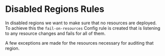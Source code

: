 # Disabled Regions Rules

In disabled regions we want to make sure that no resources are deployed. To achieve this
the `fail-on-resources` Config rule is created that is listening to any resource changes
and fails for all of them.

A few exceptions are made for the resources necessary for auditing that region.
